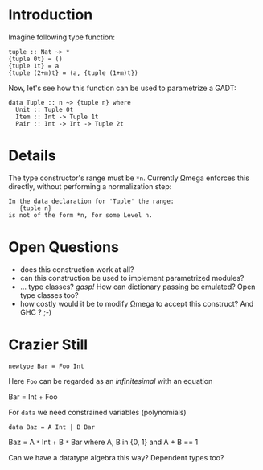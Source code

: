 # Introduction #

Imagine following type function:
```
tuple :: Nat ~> *
{tuple 0t} = ()
{tuple 1t} = a
{tuple (2+m)t} = (a, {tuple (1+m)t})
```

Now, let's see how this function can be used to parametrize a GADT:

```
data Tuple :: n ~> {tuple n} where
  Unit :: Tuple 0t
  Item :: Int -> Tuple 1t
  Pair :: Int -> Int -> Tuple 2t
```

# Details #

The type constructor's range must be `*n`.
Currently Ωmega enforces this directly, without performing a normalization step:

```
In the data declaration for 'Tuple' the range:
   {tuple n}
is not of the form *n, for some Level n.
```

# Open Questions #

  * does this construction work at all?
  * can this construction be used to implement parametrized modules?
  * ... type classes? _gasp!_ How can dictionary passing be emulated? Open type classes too?
  * how costly would it be to modify Ωmega to accept this construct? And GHC ? ;-)

# Crazier Still #

```
newtype Bar = Foo Int
```
Here `Foo` can be regarded as an _infinitesimal_ with an equation

Bar = Int + Foo

For `data` we need constrained variables (polynomials)
```
data Baz = A Int | B Bar
```

Baz = A `*` Int + B `*` Bar where A, B in {0, 1} and A + B == 1

Can we have a datatype algebra this way? Dependent types too?